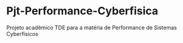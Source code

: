 # Pjt-Performance-Cyberfisica
Projeto acadêmico TDE para a matéria de Performance de Sistemas Cyberfísicos
